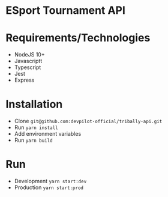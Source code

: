 # ESport Tournament API

# Requirements/Technologies
-	NodeJS 10+
-   Javascriptt
-   Typescript
-   Jest
-   Express

# Installation
-  Clone `git@github.com:devpilot-official/tribally-api.git`
-  Run `yarn install`
-  Add environment variables
-  Run `yarn build`

# Run
-   Development `yarn start:dev`
-   Production `yarn start:prod`
